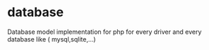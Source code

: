# database
Database model implementation for php for every driver and every database like ( mysql,sqlite,...)

